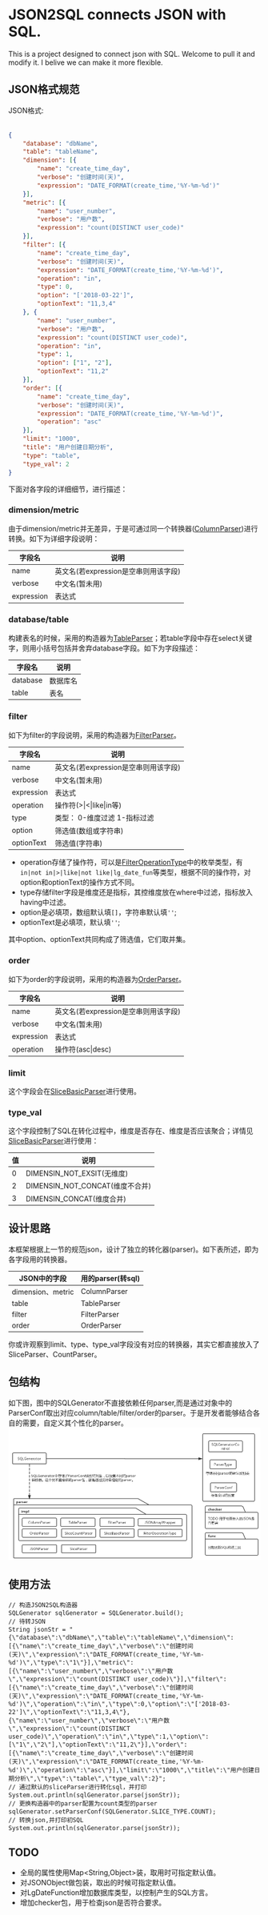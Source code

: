 # JSON2SQL connects JSON with SQL.
This is a project designed to connect json with SQL. Welcome to pull it and modify it. I belive we can make it more flexible.

## JSON格式规范
JSON格式:
```json

{
	"database": "dbName",
	"table": "tableName",
	"dimension": [{
		"name": "create_time_day",
		"verbose": "创建时间(天)",
		"expression": "DATE_FORMAT(create_time,'%Y-%m-%d')"
	}],
	"metric": [{
		"name": "user_number",
		"verbose": "用户数",
		"expression": "count(DISTINCT user_code)"
	}],
	"filter": [{
		"name": "create_time_day",
		"verbose": "创建时间(天)",
		"expression": "DATE_FORMAT(create_time,'%Y-%m-%d')",
		"operation": "in",
		"type": 0,
		"option": "['2018-03-22']",
		"optionText": "11,3,4"
	}, {
		"name": "user_number",
		"verbose": "用户数",
		"expression": "count(DISTINCT user_code)",
		"operation": "in",
		"type": 1,
		"option": ["1", "2"],
		"optionText": "11,2"
	}],
	"order": [{
		"name": "create_time_day",
		"verbose": "创建时间(天)",
		"expression": "DATE_FORMAT(create_time,'%Y-%m-%d')",
		"operation": "asc"
	}],
	"limit": "1000",
	"title": "用户创建日期分析",
	"type": "table",
	"type_val": 2
}
```
下面对各字段的详细细节，进行描述：
### dimension/metric
由于dimension/metric并无差异，于是可通过同一个转换器([ColumnParser](./src/main/java/com/github/memorylorry/JSON2SQL/parser/impl/ColumnParser.java))进行转换。如下为详细字段说明：

|字段名 |说明|
|------|---|
|name|英文名(若expression是空串则用该字段)|
|verbose|中文名(暂未用)|
|expression|表达式|

### database/table
构建表名的时候，采用的构造器为[TableParser](./src/main/java/com/github/memorylorry/JSON2SQL/parser/impl/TableParser.java)；若table字段中存在select关键字，则用小括号包括并舍弃database字段。如下为字段描述：

|字段名 |说明|
|------|---|
|database|数据库名|
|table|表名|

### filter
如下为filter的字段说明，采用的构造器为[FilterParser](./src/main/java/com/github/memorylorry/JSON2SQL/parser/impl/FilterParser.java)。

|字段名 |说明|
|------|---|
|name|英文名(若expression是空串则用该字段)|
|verbose|中文名(暂未用)|
|expression|表达式|
|operation|操作符(>&#124;<&#124;like&#124;in等)|
|type|类型： 0-维度过滤 1-指标过滤|
|option|筛选值(数组或字符串)|
|optionText|筛选值(字符串)|

- operation存储了操作符，可以是[FilterOperationType](./src/main/java/com/github/memorylorry/JSON2SQL/parser/impl/FilterOperationType.java)中的枚举类型，有`in|not in|>|like|not like|lg_date_fun`等类型，根据不同的操作符，对option和optionText的操作方式不同。
- type存储filter字段是维度还是指标，其控维度放在where中过滤，指标放入having中过滤。
- option是必填项，数组默认填`[]`，字符串默认填`''`;
- optionText是必填项，默认填`''`;

其中option、optionText共同构成了筛选值，它们取并集。

### order
如下为order的字段说明，采用的构造器为[OrderParser](./src/main/java/com/github/memorylorry/JSON2SQL/parser/impl/OrderParser.java)。

|字段名 |说明|
|------|---|
|name|英文名(若expression是空串则用该字段)|
|verbose|中文名(暂未用)|
|expression|表达式|
|operation|操作符(asc&#124;desc)|

### limit

这个字段会在[SliceBasicParser](./src/main/java/com/github/memorylorry/JSON2SQL/parser/impl/SliceBasicParser.java)进行使用。

### type_val

这个字段控制了SQL在转化过程中，维度是否存在、维度是否应该聚合；详情见[SliceBasicParser](./src/main/java/com/github/memorylorry/JSON2SQL/SQLGeneratorControl.java)进行使用：

|值|说明|
|------|---|
|0|DIMENSIN_NOT_EXSIT(无维度)|
|2|DIMENSIN_NOT_CONCAT(维度不合并)|
|3|DIMENSIN_CONCAT(维度合并)|

## 设计思路
本框架根据上一节的规范json，设计了独立的转化器(parser)。如下表所述，即为各字段用的转换器。

|JSON中的字段 |用的parser(转sql)|
|------|---|
|dimension、metric|ColumnParser|
|table|TableParser|
|filter|FilterParser|
|order|OrderParser|

你或许观察到limit、type、type_val字段没有对应的转换器，其实它都直接放入了SliceParser、CountParser。
## 包结构
如下图，图中的SQLGenerator不直接依赖任何parser,而是通过对象中的ParserConf取出对应column/table/filter/order的parser。于是开发者能够结合各自的需要，自定义其个性化的parser。
![包结构](./assets/package.png)

## 使用方法
```
// 构造JSON2SQL构造器
SQLGenerator sqlGenerator = SQLGenerator.build();
// 待转JSON
String jsonStr = "{\"database\":\"dbName\",\"table\":\"tableName\",\"dimension\":[{\"name\":\"create_time_day\",\"verbose\":\"创建时间(天)\",\"expression\":\"DATE_FORMAT(create_time,'%Y-%m-%d')\",\"type\":\"1\"}],\"metric\":[{\"name\":\"user_number\",\"verbose\":\"用户数\",\"expression\":\"count(DISTINCT user_code)\"}],\"filter\":[{\"name\":\"create_time_day\",\"verbose\":\"创建时间(天)\",\"expression\":\"DATE_FORMAT(create_time,'%Y-%m-%d')\",\"operation\":\"in\",\"type\":0,\"option\":\"['2018-03-22']\",\"optionText\":\"11,3,4\"},{\"name\":\"user_number\",\"verbose\":\"用户数\",\"expression\":\"count(DISTINCT user_code)\",\"operation\":\"in\",\"type\":1,\"option\":[\"1\",\"2\"],\"optionText\":\"11,2\"}],\"order\":[{\"name\":\"create_time_day\",\"verbose\":\"创建时间(天)\",\"expression\":\"DATE_FORMAT(create_time,'%Y-%m-%d')\",\"operation\":\"asc\"}],\"limit\":\"1000\",\"title\":\"用户创建日期分析\",\"type\":\"table\",\"type_val\":2}";
// 通过默认的sliceParser进行转化sql，并打印
System.out.println(sqlGenerator.parse(jsonStr));
// 更换构造器中的parser配置为count类型的parser
sqlGenerator.setParserConf(SQLGenerator.SLICE_TYPE.COUNT);
// 转换json,并打印初SQL
System.out.println(sqlGenerator.parse(jsonStr));
```

## TODO
- 全局的属性使用Map<String,Object>装，取用时可指定默认值。
- 对JSONObject做包装，取出的时候可指定默认值。
- 对LgDateFunction增加数据库类型，以控制产生的SQL方言。
- 增加checker包，用于检查json是否符合要求。